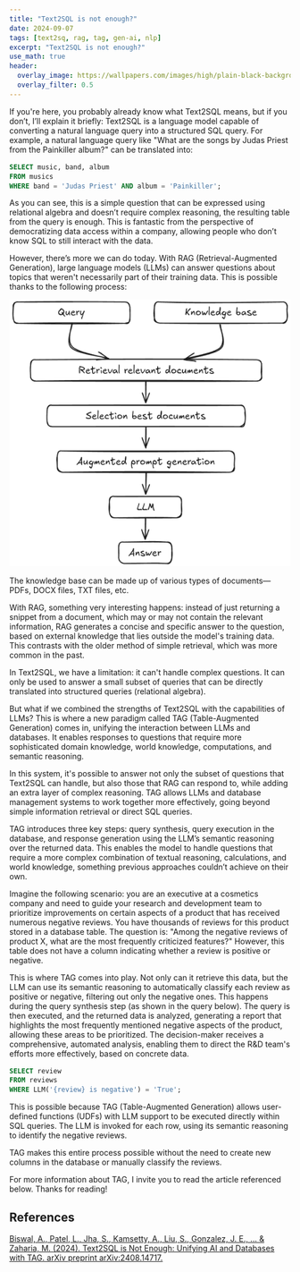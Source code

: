 ```yaml
---
title: "Text2SQL is not enough?"
date: 2024-09-07
tags: [text2sq, rag, tag, gen-ai, nlp]
excerpt: "Text2SQL is not enough?"
use_math: true
header:
  overlay_image: https://wallpapers.com/images/high/plain-black-background-ms6uthqmbsf3weim.webp
  overlay_filter: 0.5
---
```


If you're here, you probably already know what Text2SQL means, but if you don’t, I’ll explain it briefly: Text2SQL is a language model capable of converting a natural language query into a structured SQL query. For example, a natural language query like "What are the songs by Judas Priest from the Painkiller album?" can be translated into:

```sql
SELECT music, band, album
FROM musics
WHERE band = 'Judas Priest' AND album = 'Painkiller';
```

As you can see, this is a simple question that can be expressed using relational algebra and doesn’t require complex reasoning, the resulting table from the query is enough. This is fantastic from the perspective of democratizing data access within a company, allowing people who don’t know SQL to still interact with the data.

However, there’s more we can do today. With RAG (Retrieval-Augmented Generation), large language models (LLMs) can answer questions about topics that weren't necessarily part of their training data. This is possible thanks to the following process:


![RAG](/images/std_rag.png)

The knowledge base can be made up of various types of documents—PDFs, DOCX files, TXT files, etc.

With RAG, something very interesting happens: instead of just returning a snippet from a document, which may or may not contain the relevant information, RAG generates a concise and specific answer to the question, based on external knowledge that lies outside the model's training data. This contrasts with the older method of simple retrieval, which was more common in the past.


In Text2SQL, we have a limitation: it can't handle complex questions. It can only be used to answer a small subset of queries that can be directly translated into structured queries (relational algebra).


But what if we combined the strengths of Text2SQL with the capabilities of LLMs? This is where a new paradigm called TAG (Table-Augmented Generation) comes in, unifying the interaction between LLMs and databases. It enables responses to questions that require more sophisticated domain knowledge, world knowledge, computations, and semantic reasoning.


In this system, it's possible to answer not only the subset of questions that Text2SQL can handle, but also those that RAG can respond to, while adding an extra layer of complex reasoning. TAG allows LLMs and database management systems to work together more effectively, going beyond simple information retrieval or direct SQL queries.


TAG introduces three key steps: query synthesis, query execution in the database, and response generation using the LLM’s semantic reasoning over the returned data. This enables the model to handle questions that require a more complex combination of textual reasoning, calculations, and world knowledge, something previous approaches couldn’t achieve on their own.


Imagine the following scenario: you are an executive at a cosmetics company and need to guide your research and development team to prioritize improvements on certain aspects of a product that has received numerous negative reviews. You have thousands of reviews for this product stored in a database table. The question is: "Among the negative reviews of product X, what are the most frequently criticized features?" However, this table does not have a column indicating whether a review is positive or negative.

This is where TAG comes into play. Not only can it retrieve this data, but the LLM can use its semantic reasoning to automatically classify each review as positive or negative, filtering out only the negative ones. This happens during the query synthesis step (as shown in the query below). The query is then executed, and the returned data is analyzed, generating a report that highlights the most frequently mentioned negative aspects of the product, allowing these areas to be prioritized. The decision-maker receives a comprehensive, automated analysis, enabling them to direct the R&D team's efforts more effectively, based on concrete data.

```sql
SELECT review
FROM reviews
WHERE LLM('{review} is negative') = 'True';
```

This is possible because TAG (Table-Augmented Generation) allows user-defined functions (UDFs) with LLM support to be executed directly within SQL queries. The LLM is invoked for each row, using its semantic reasoning to identify the negative reviews.

TAG makes this entire process possible without the need to create new columns in the database or manually classify the reviews.

For more information about TAG, I invite you to read the article referenced below. Thanks for reading!


## References

[Biswal, A., Patel, L., Jha, S., Kamsetty, A., Liu, S., Gonzalez, J. E., ... & Zaharia, M. (2024). Text2SQL is Not Enough: Unifying AI and Databases with TAG. arXiv preprint arXiv:2408.14717.](https://arxiv.org/pdf/2408.14717)